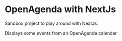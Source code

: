 # OpenAgenda with NextJs

Sandbox project to play around with NextJs.

Displays some events from an OpenAgenda calendar